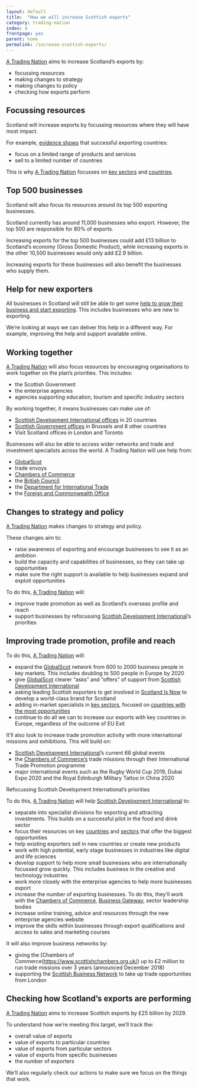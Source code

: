 ```yaml
---
layout: default
title:  "How we will increase Scottish exports"
category: trading-nation
index: 4
frontpage: yes
parent: home
permalink: /increase-scottish-exports/
---
```

[A Trading Nation](https://www.gov.scot/publications/scotland-a-trading-nation/) aims to increase Scotland’s exports by:

* focussing resources
* making changes to strategy
* making changes to policy
*	checking how exports perform


## Focussing resources
Scotland will increase exports by focussing resources where they will have most impact.

For example, [evidence shows](https://www.gov.scot/publications/scotland-a-trading-nation/) that successful exporting countries:

* focus on a limited range of products and services
* sell to a limited number of countries

This is why [A Trading Nation](https://www.gov.scot/publications/scotland-a-trading-nation/) focusses on [key sectors](https://tradingnation.mygov.scot/sectors/) and [countries](https://tradingnation.mygov.scot/sectors/).


## Top 500 businesses
Scotland will also focus its resources around its top 500 exporting businesses.

Scotland currently has around 11,000 businesses who export. However, the top 500 are responsible for 80% of exports.

Increasing exports for the top 500 businesses could add £13 billion to Scotland’s economy (Gross Domestic Product), while increasing exports in the other 10,500 businesses would only add £2.9 billion.

Increasing exports for these businesses will also benefit the businesses who supply them.


## Help for new exporters
All businesses in Scotland will still be able to get some [help to grow their business and start exporting](https://tradingnation.mygov.scot/help-for-businesses/). This includes businesses who are new to exporting.

We’re looking at ways we can deliver this help in a different way. For example, improving the help and support available online.


## Working together

[A Trading Nation](https://www.gov.scot/publications/scotland-a-trading-nation/) will also focus resources by encouraging organisations to work together on the plan’s priorities. This includes:

* the Scottish Government
* the enterprise agencies
* agencies supporting education, tourism and specific industry sectors

By working together, it means businesses can make use of:

* [Scottish Development International offices](https://www.sdi.co.uk/about-sdi/global-offices) in 20 countries
* [Scottish Government offices](https://www.gov.scot/policies/international-relations/international-offices/) in Brussels and 8 other countries
* Visit Scotland offices in London and Toronto

Businesses will also be able to access wider networks and trade and investment specialists across the world. A Trading Nation will use help from:

* [GlobalScot](https://www.globalscot.com/)
* trade envoys
* [Chambers of Commerce](https://www.scottishchambers.org.uk/)
* the [British Council](https://www.britishcouncil.org/)
* the [Department for International Trade](https://www.gov.uk/government/organisations/department-for-international-trade)
* the [Foreign and Commonwealth Office](https://www.gov.uk/government/organisations/foreign-commonwealth-office)

## Changes to strategy and policy

[A Trading Nation](https://www.gov.scot/publications/scotland-a-trading-nation/) makes changes to strategy and policy.

These changes aim to:

* raise awareness of exporting and encourage businesses to see it as an ambition
* build the capacity and capabilities of businesses, so they can take up opportunities
* make sure the right support is available to help businesses expand and exploit opportunities

To do this, [A Trading Nation](https://www.gov.scot/publications/scotland-a-trading-nation/) will:

* improve trade promotion as well as Scotland’s overseas profile and reach
* support businesses by refocussing [Scottish Development International](https://www.sdi.co.uk/)’s priorities


## Improving trade promotion, profile and reach

To do this, [A Trading Nation](https://www.gov.scot/publications/scotland-a-trading-nation/) will:

* expand the [GlobalScot](https://www.globalscot.com/) network from 600 to 2000 business people in key markets. This includes doubling to 500 people in Europe by 2020
* give [GlobalScot](https://www.globalscot.com/) clearer “asks” and “offers” of support from [Scottish Development International](https://www.sdi.co.uk/)
* asking leading Scottish exporters to get involved in [Scotland Is Now](https://www.scotland.org/) to develop a world-class brand for Scotland
* adding in-market specialists in [key sectors](https://tradingnation.mygov.scot/sectors/), focused on [countries with the most opportunities](https://tradingnation.mygov.scot/where-things-are-being-bought/)
* continue to do all we can to increase our exports with key countries in Europe, regardless of the outcome of EU Exit

It’ll also look to increase trade promotion activity with more international missions and exhibitions. This will build on:

* [Scottish Development International](https://www.sdi.co.uk/)’s current 68 global events
* the [Chambers of Commerce’s](https://www.scottishchambers.org.uk/) trade missions through their International Trade Promotion programme
* major international events such as the Rugby World Cup 2019, Dubai Expo 2020 and the Royal Edinburgh Military Tattoo in China 2020


Refocussing Scottish Development International’s priorities

To do this, [A Trading Nation](https://www.gov.scot/publications/scotland-a-trading-nation/) will help [Scottish Development International](https://www.sdi.co.uk/) to:

* separate into specialist divisions for exporting and attracting investments. This builds on a successful pilot in the food and drink sector
* focus their resources on key [countries](https://tradingnation.mygov.scot/country-profiles/) and [sectors](https://tradingnation.mygov.scot/sectors/) that offer the biggest opportunities
* help existing exporters sell in new countries or create new products
* work with high potential, early stage businesses in industries like digital and life sciences
* develop support to help more small businesses who are internationally focussed grow quickly. This includes business in the creative and technology industries
* work more closely with the enterprise agencies to help more businesses export
* increase the number of exporting businesses. To do this, they’ll work with the [Chambers of Commerce](https://www.scottishchambers.org.uk/), [Business Gateway](https://www.bgateway.com/), sector leadership bodies
* increase online training, advice and resources through the new enterprise agencies website
* improve the skills within businesses through export qualifications and access to sales and marketing courses

It will also improve business networks by:

* giving the [Chambers of Commerce(https://www.scottishchambers.org.uk/) up to £2 million to run trade missions over 3 years (announced December 2018)
* supporting the [Scottish Business Network](https://www.sbn.scot/) to take up trade opportunities from London

## Checking how Scotland’s exports are performing

[A Trading Nation](https://www.gov.scot/publications/scotland-a-trading-nation/) aims to increase Scottish exports by £25 billion by 2029.

To understand how we’re meeting this target, we’ll track the:

* overall value of exports
* value of exports to particular countries
* value of exports from particular sectors
* value of exports from specific businesses
* the number of exporters

We’ll also regularly check our actions to make sure we focus on the things that work.

